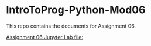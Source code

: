 # IntroToProg-Python-Mod06
This repo contains the documents for Assignment 06.

[Assignment 06 Jupyter Lab file:](https://github.com/deja-monet/IntroToProg-Python-Mod06/blob/main/Assignment06.ipynb)
